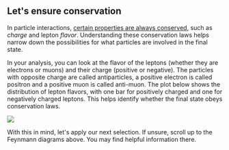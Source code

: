 ## Let's ensure conservation
In particle interactions, [certain properties are always conserved](https://cds.cern.ch/record/2759491/files/Conservation%20Laws%20-%20ATLAS%20Physics%20Cheat%20Sheet.pdf), such as *charge* and lepton *flavor*. Understanding these conservation laws helps narrow down the possibilities for what particles are involved in the final state.

In your analysis, you can look at the flavor of the leptons (whether they are electrons or muons) and their charge (positive or negative). The particles with opposite charge are called antiparticles, a positive electron is called positron and a positive muon is called anti-muon. The plot below shows the distribution of lepton flavors, with one bar for positively charged and one for negatively charged leptons. This helps identify whether the final state obeys conservation laws.

![](images/lepton_barplot_{theme}_{lumi}.png)
        
With this in mind, let's apply our next selection. If unsure, scroll up to the Feynmann diagrams above. You may find helpful information there.